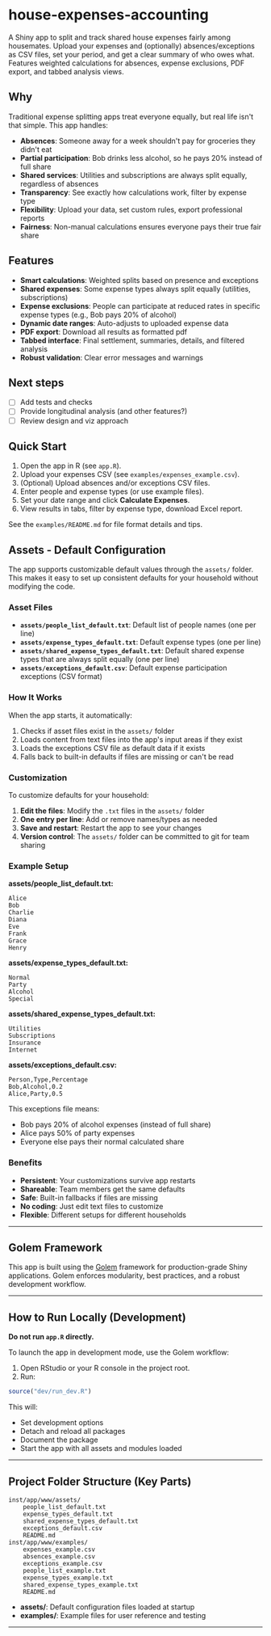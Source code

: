 # house-expenses-accounting

A Shiny app to split and track shared house expenses fairly among housemates. Upload your expenses and (optionally) absences/exceptions as CSV files, set your period, and get a clear summary of who owes what. Features weighted calculations for absences, expense exclusions, PDF export, and tabbed analysis views.

## Why

Traditional expense splitting apps treat everyone equally, but real life isn't that simple. This app handles:

- **Absences**: Someone away for a week shouldn't pay for groceries they didn't eat
- **Partial participation**: Bob drinks less alcohol, so he pays 20% instead of full share
- **Shared services**: Utilities and subscriptions are always split equally, regardless of absences
- **Transparency**: See exactly how calculations work, filter by expense type
- **Flexibility**: Upload your data, set custom rules, export professional reports
- **Fairness**: Non-manual calculations ensures everyone pays their true fair share

## Features

- **Smart calculations**: Weighted splits based on presence and exceptions
- **Shared expenses**: Some expense types always split equally (utilities, subscriptions)
- **Expense exclusions**: People can participate at reduced rates in specific expense types (e.g., Bob pays 20% of alcohol)
- **Dynamic date ranges**: Auto-adjusts to uploaded expense data
- **PDF export**: Download all results as formatted pdf
- **Tabbed interface**: Final settlement, summaries, details, and filtered analysis
- **Robust validation**: Clear error messages and warnings

## Next steps

- [ ] Add tests and checks
- [ ] Provide longitudinal analysis (and other features?)
- [ ] Review design and viz approach

## Quick Start

1. Open the app in R (see `app.R`).
2. Upload your expenses CSV (see `examples/expenses_example.csv`).
3. (Optional) Upload absences and/or exceptions CSV files.
4. Enter people and expense types (or use example files).
5. Set your date range and click **Calculate Expenses**.
6. View results in tabs, filter by expense type, download Excel report.

See the `examples/README.md` for file format details and tips.

## Assets - Default Configuration

The app supports customizable default values through the `assets/` folder. This makes it easy to set up consistent defaults for your household without modifying the code.

### Asset Files

- **`assets/people_list_default.txt`**: Default list of people names (one per line)
- **`assets/expense_types_default.txt`**: Default expense types (one per line)  
- **`assets/shared_expense_types_default.txt`**: Default shared expense types that are always split equally (one per line)
- **`assets/exceptions_default.csv`**: Default expense participation exceptions (CSV format)

### How It Works

When the app starts, it automatically:
1. Checks if asset files exist in the `assets/` folder
2. Loads content from text files into the app's input areas if they exist
3. Loads the exceptions CSV file as default data if it exists
4. Falls back to built-in defaults if files are missing or can't be read

### Customization

To customize defaults for your household:

1. **Edit the files**: Modify the `.txt` files in the `assets/` folder
2. **One entry per line**: Add or remove names/types as needed
3. **Save and restart**: Restart the app to see your changes
4. **Version control**: The `assets/` folder can be committed to git for team sharing

### Example Setup

**assets/people_list_default.txt:**
```
Alice
Bob
Charlie
Diana
Eve
Frank
Grace
Henry
```

**assets/expense_types_default.txt:**
```
Normal
Party
Alcohol
Special
```

**assets/shared_expense_types_default.txt:**
```
Utilities
Subscriptions
Insurance
Internet
```

**assets/exceptions_default.csv:**
```
Person,Type,Percentage
Bob,Alcohol,0.2
Alice,Party,0.5
```

This exceptions file means:
- Bob pays 20% of alcohol expenses (instead of full share)  
- Alice pays 50% of party expenses
- Everyone else pays their normal calculated share

### Benefits

- **Persistent**: Your customizations survive app restarts
- **Shareable**: Team members get the same defaults
- **Safe**: Built-in fallbacks if files are missing
- **No coding**: Just edit text files to customize
- **Flexible**: Different setups for different households

---

## Golem Framework

This app is built using the [Golem](https://engineering-shiny.org/golem.html) framework for production-grade Shiny applications. Golem enforces modularity, best practices, and a robust development workflow.

---

## How to Run Locally (Development)

**Do not run `app.R` directly.**

To launch the app in development mode, use the Golem workflow:

1. Open RStudio or your R console in the project root.
2. Run:

```r
source("dev/run_dev.R")
```

This will:
- Set development options
- Detach and reload all packages
- Document the package
- Start the app with all assets and modules loaded

---

## Project Folder Structure (Key Parts)

```
inst/app/www/assets/
    people_list_default.txt
    expense_types_default.txt
    shared_expense_types_default.txt
    exceptions_default.csv
    README.md
inst/app/www/examples/
    expenses_example.csv
    absences_example.csv
    exceptions_example.csv
    people_list_example.txt
    expense_types_example.txt
    shared_expense_types_example.txt
    README.md
```

- **assets/**: Default configuration files loaded at startup
- **examples/**: Example files for user reference and testing

---
